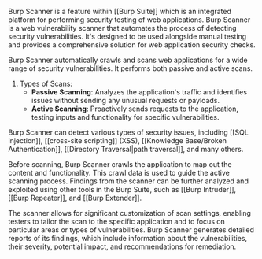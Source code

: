 Burp Scanner is a feature within [[Burp Suite]] which is an integrated platform for performing security testing of web applications. Burp Scanner is a web vulnerability scanner that automates the process of detecting security vulnerabilities. It's designed to be used alongside manual testing and provides a comprehensive solution for web application security checks.

Burp Scanner automatically crawls and scans web applications for a wide range of security vulnerabilities. It performs both passive and active scans. 

1. Types of Scans:
	- **Passive Scanning**: Analyzes the application's traffic and identifies issues without sending any unusual requests or payloads.
	- **Active Scanning**: Proactively sends requests to the application, testing inputs and functionality for specific vulnerabilities.

Burp Scanner can detect various types of security issues, including [[SQL injection]], [[cross-site scripting]] (XSS), [[Knowledge Base/Broken Authentication]], [[Directory Traversal|path traversal]], and many others.

Before scanning, Burp Scanner crawls the application to map out the content and functionality. This crawl data is used to guide the active scanning process. Findings from the scanner can be further analyzed and exploited using other tools in the Burp Suite, such as [[Burp Intruder]], [[Burp Repeater]], and [[Burp Extender]].

The scanner allows for significant customization of scan settings, enabling testers to tailor the scan to the specific application and to focus on particular areas or types of vulnerabilities. Burp Scanner generates detailed reports of its findings, which include information about the vulnerabilities, their severity, potential impact, and recommendations for remediation.

